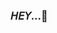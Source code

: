 ### 𝘏𝘌𝘠...👋

<!--
**RichardLovesCoding/RichardLovesCoding** is a ✨ _special_ ✨ repository because its `README.md` (this file) appears on your GitHub profile.

Here are some ideas to get you started:

- 👋 Hola, I'm Richard Xaikia
- 👀 I'm interested in Web Development
- 🌱 I’m currently learning Computer Science
- 👯 I’m looking to collaborate on Web Development projects
- 📫 You can reach me at richardxaikia2200@gmail.com
- 😄 Call me Ritchie if you want to
- ☕ Still trying to make a perfect cup of Cappuccino
-->
